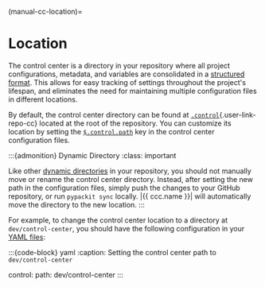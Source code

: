 (manual-cc-location)=
# Location

The control center is a directory in your repository
where all project configurations, metadata, and variables
are consolidated in a [structured format](#manual-cc-structure).
This allows for easy tracking of settings throughout the project's lifespan,
and eliminates the need for maintaining multiple configuration files in
different locations.

By default, the control center directory can be found at
[`.control`](){.user-link-repo-cc}
located at the root of the repository.
You can customize its location
by setting the [`$.control.path`](#ccc-control-path) key
in the control center configuration files.


:::{admonition} Dynamic Directory
:class: important

Like other [dynamic directories](#repo-structure) in your repository,
you should not manually move or rename the control center directory.
Instead, after setting the new path in the configuration files,
simply push the changes to your GitHub repository, or run `pypackit sync` locally.
|{{ ccc.name }}| will automatically move the directory to the new location.
:::


For example, to change the control center location
to a directory at `dev/control-center`, you should have the following
configuration in your [YAML files](#manual-cc-structure-yaml-files):

:::{code-block} yaml
:caption: Setting the control center path to `dev/control-center`

control:
  path: dev/control-center
:::
